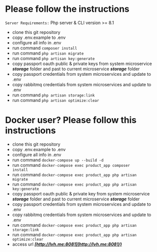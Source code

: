 # Please follow the instructions

`Server Requirements:` Php server & CLI version >= 8.1 <br>

- clone this git repository <br>
- copy .env.example to .env <br>
- configure all info in .env <br>
- run command <code>composer install</code> <br>
- run command <code>php artisan migrate</code><br>
- run command <code>php artisan key:generate</code> <br>
- copy passport oauth public & private keys from system microservice **_storage_** folder and past to current microservice **_storage_** folder <br>
- copy passport credentials from system microservices and update to .env <br>
- copy rabbitmq credentials from system microservices and update to .env <br>
- run command <code>php artisan storage:link</code>
- run command <code>php artisan optimize:clear</code>

# Docker user? Please follow this instructions

- clone this git repository <br>
- copy .env.example to .env <br>
- configure all info in .env <br>
- run command <code>docker-compose up --build -d</code> <br>
- run command <code>docker-compose exec product_app composer install</code> <br>
- run command <code>docker-compose exec product_app php artisan migrate</code><br>
- run command <code>docker-compose exec product_app php artisan key:generate</code> <br>
- copy passport oauth public & private key from system microservice **_storage_** folder and past to current microservice **_storage_** folder <br>
- copy passport credentials from system microservices and update to .env <br>
- copy rabbitmq credentials from system microservices and update to .env <br>
- run command <code>docker-compose exec product_app php artisan storage:link</code>
- run command <code>docker-compose exec product_app php artisan optimize:clear</code>
- access url _**[http://lvh.me:8081](http://lvh.me:8081/)**_




